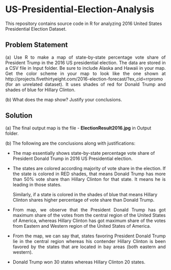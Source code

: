 # US-Presidential-Election-Analysis
This repository contains source code in R for analyzing 2016 United States Presidential Election Dataset.


## Problem Statement
<p align="justify">
(a) Use R to make a map of state-by-state percentage vote share of President Trump in the 2016 US presidential election. The data are stored in a CSV file in Input folder. Be sure to include Alaska and Hawaii in your map. Get the color scheme in your map to look like the one shown at
http://projects.fivethirtyeight.com/2016-election-forecast/?ex_cid=rrpromo
(for an unrelated dataset). It uses shades of red for Donald Trump and shades of blue for Hillary Clinton.  
</p>

(b) What does the map show? Justify your conclusions.


## Solution  
(a) The final output map is the file - <b>ElectionResult2016.jpg</b> in Output folder.  
<p align="justify">
(b) The following are the conclusions along with justifications:  

  *	The map essentially shows state-by-state percentage vote share of President Donald Trump in 2016 US Presidential election.  
  *	<p align="justify">The states are colored according majority of vote share in the election. If the state is colored in RED shades, that means Donald Trump has more than 50% vote share than Hillary Clinton for that state. It means he is leading in those states. </p>
    Similarly, if a state is colored in the shades of blue that means Hillary Clinton shares higher percentage of vote share       than Donald Trump.</p>
  *	<p align="justify">From map, we observe that the President Donald Trump has got maximum share of the votes from the central region of the United States of America, whereas Hillary Clinton has got maximum share of the votes from Eastern and Western region of the United States of America. </p>  
  *	<p align="justify">From the map, we can say that, states favoring President Donald Trump lie in the central region whereas his contender Hillary Clinton is been favored by the states that are located in bay areas (both eastern and western).</p>
  *	Donald Trump won 30 states whereas Hillary Clinton 20 states.   
